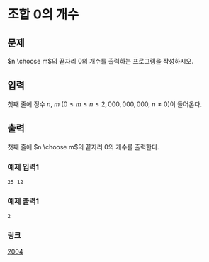# 조합 0의 개수

## 문제

$n \choose m$의 끝자리 $0$의 개수를 출력하는 프로그램을 작성하시오.

## 입력

첫째 줄에 정수 $n$, $m$ ($0 \le m \le n \le 2,000,000,000$, $n \ne 0$)이 들어온다.

## 출력

첫째 줄에 $n \choose m$의 끝자리 $0$의 개수를 출력한다.

### 예제 입력1

```
25 12
```

### 예제 출력1

```
2
```

### 링크

<a href="https://www.acmicpc.net/problem/2004" target="_blank">2004</a>